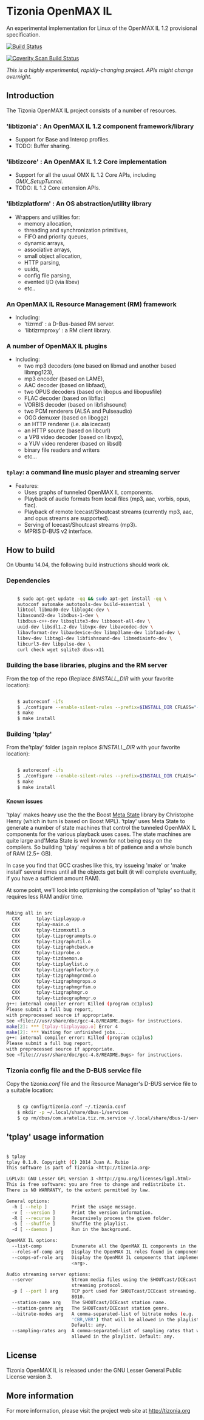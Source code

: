 # Tizonia OpenMAX IL #

An experimental implementation for Linux of the OpenMAX IL 1.2 provisional
specification.

[![Build Status](https://travis-ci.org/tizonia/tizonia-openmax-il.png)](https://travis-ci.org/tizonia/tizonia-openmax-il)

[![Coverity Scan Build Status](https://scan.coverity.com/projects/594/badge.svg)](https://scan.coverity.com/projects/594)

_This is a highly experimental, rapidly-changing project. APIs might change overnight._

## Introduction ##

The Tizonia OpenMAX IL project consists of a number of resources.

### 'libtizonia' : An OpenMAX IL 1.2 component framework/library ###

* Support for Base and Interop profiles.
* TODO: Buffer sharing.

### 'libtizcore' : An OpenMAX IL 1.2 Core implementation ###

* Support for all the usual OMX IL 1.2 Core APIs, including *OMX_SetupTunnel*.
* TODO: IL 1.2 Core extension APIs.

### 'libtizplatform' : An OS abstraction/utility library ###

* Wrappers and utilities for:
    * memory allocation,
    * threading and synchronization primitives,
    * FIFO and priority queues,
    * dynamic arrays,
    * associative arrays,
    * small object allocation,
    * HTTP parsing,
    * uuids,
    * config file parsing,
    * evented I/O (via libev)
    * etc..

### An OpenMAX IL Resource Management (RM) framework ###

* Including:
  * 'tizrmd' : a D-Bus-based RM server.
  * 'libtizrmproxy' : a RM client library.

### A number of OpenMAX IL plugins ###

* Including:
  * two mp3 decoders (one based on libmad and another based libmpg123),
  * mp3 encoder (based on LAME),
  * AAC decoder (based on libfaad),
  * two OPUS decoders (based on libopus and libopusfile)
  * FLAC decoder (based on libflac)
  * VORBIS decoder (based on libfishsound)
  * two PCM renderers (ALSA and Pulseaudio)
  * OGG demuxer (based on liboggz)
  * an HTTP renderer (i.e. ala icecast)
  * an HTTP source (based on libcurl)
  * a VP8 video decoder (based on libvpx),
  * a YUV video renderer (based on libsdl)
  * binary file readers and writers
  * etc...

### `tplay`: a command line music player and streaming server ###

* Features:
    * Uses graphs of tunneled OpenMAX IL components.
    * Playback of audio formats from local files (mp3, aac, vorbis, opus,
      flac).
    * Playback of remote Icecast/Shoutcast streams (currently mp3, aac, and
      opus streams are supported).
    * Serving of Icecast/Shoutcast streams (mp3).
    * MPRIS D-BUS v2 interface.

## How to build ##

On Ubuntu 14.04, the following build instructions should work ok.

### Dependencies ###

```bash

    $ sudo apt-get update -qq && sudo apt-get install -qq \
    autoconf automake autotools-dev build-essential \
    libtool libmad0-dev liblog4c-dev \
    libasound2-dev libdbus-1-dev \
    libdbus-c++-dev libsqlite3-dev libboost-all-dev \
    uuid-dev libsdl1.2-dev libvpx-dev libavcodec-dev \
    libavformat-dev libavdevice-dev libmp3lame-dev libfaad-dev \
    libev-dev libtag1-dev libfishsound-dev libmediainfo-dev \
    libcurl3-dev libpulse-dev \
    curl check wget sqlite3 dbus-x11

```

### Building the base libraries, plugins and the RM server ###

From the top of the repo (Replace *$INSTALL_DIR* with your favorite location):

```bash

    $ autoreconf -ifs
    $ ./configure --enable-silent-rules --prefix=$INSTALL_DIR CFLAGS="-O3 -DNDEBUG"
    $ make
    $ make install

```

### Building 'tplay' ###

From the'tplay' folder (again replace *$INSTALL_DIR* with your favorite location):

```bash

    $ autoreconf -ifs
    $ ./configure --enable-silent-rules --prefix=$INSTALL_DIR CFLAGS="-O3 -DNDEBUG"
    $ make
    $ make install

```

#### Known issues ####

'tplay' makes heavy use the the the Boost
[Meta State](http://www.boost.org/doc/libs/1_55_0/libs/msm/doc/HTML/index.html)
library by Christophe Henry (which in turn is based on Boost MPL). 'tplay' uses
Meta State to generate a number of state machines that control the tunneled
OpenMAX IL components for the various playback uses cases. The state machines
are quite large and'Meta State is well known for not being easy on the
compilers. So building 'tplay' requires a bit of patience and a whole bunch of
RAM (2.5+ GB).

In case you find that GCC crashes like this, try issueing 'make' or 'make
install' several times until all the objects get built (it will complete
eventually, if you have a sufficient amount RAM).

At some point, we'll look into optizmising the compilation of 'tplay' so that
it requires less RAM and/or time.

```bash

Making all in src
  CXX      tplay-tizplayapp.o
  CXX      tplay-main.o
  CXX      tplay-tizomxutil.o
  CXX      tplay-tizprogramopts.o
  CXX      tplay-tizgraphutil.o
  CXX      tplay-tizgraphcback.o
  CXX      tplay-tizprobe.o
  CXX      tplay-tizdaemon.o
  CXX      tplay-tizplaylist.o
  CXX      tplay-tizgraphfactory.o
  CXX      tplay-tizgraphmgrcmd.o
  CXX      tplay-tizgraphmgrops.o
  CXX      tplay-tizgraphmgrfsm.o
  CXX      tplay-tizgraphmgr.o
  CXX      tplay-tizdecgraphmgr.o
g++: internal compiler error: Killed (program cc1plus)
Please submit a full bug report,
with preprocessed source if appropriate.
See <file:///usr/share/doc/gcc-4.8/README.Bugs> for instructions.
make[2]: *** [tplay-tizplayapp.o] Error 4
make[2]: *** Waiting for unfinished jobs....
g++: internal compiler error: Killed (program cc1plus)
Please submit a full bug report,
with preprocessed source if appropriate.
See <file:///usr/share/doc/gcc-4.8/README.Bugs> for instructions.

```

### Tizonia config file and the D-BUS service file ###

Copy the *tizonia.conf* file and the Resource Manager's D-BUS service file to a
suitable location:

```bash

    $ cp config/tizonia.conf ~/.tizonia.conf
    $ mkdir -p ~/.local/share/dbus-1/services
    $ cp rm/dbus/com.aratelia.tiz.rm.service ~/.local/share/dbus-1/services

```

## 'tplay' usage information ##

```bash

$ tplay
tplay 0.1.0. Copyright (C) 2014 Juan A. Rubio
This software is part of Tizonia <http://tizonia.org>

LGPLv3: GNU Lesser GPL version 3 <http://gnu.org/licenses/lgpl.html>
This is free software: you are free to change and redistribute it.
There is NO WARRANTY, to the extent permitted by law.

General options:
  -h [ --help ]         Print the usage message.
  -v [ --version ]      Print the version information.
  -R [ --recurse ]      Recursively process the given folder.
  -S [ --shuffle ]      Shuffle the playlist.
  -d [ --daemon ]       Run in the background.

OpenMAX IL options:
  --list-comp           Enumerate all the OpenMAX IL components in the system.
  --roles-of-comp arg   Display the OpenMAX IL roles found in component <arg>.
  --comps-of-role arg   Display the OpenMAX IL components that implement role
                        <arg>.

Audio streaming server options:
  --server              Stream media files using the SHOUTcast/ICEcast
                        streaming protocol.
  -p [ --port ] arg     TCP port used for SHOUTcast/ICEcast streaming. Default:
                        8010.
  --station-name arg    The SHOUTcast/ICEcast station name.
  --station-genre arg   The SHOUTcast/ICEcast station genre.
  --bitrate-modes arg   A comma-separated-list of bitrate modes (e.g.
                        'CBR,VBR') that will be allowed in the playlist.
                        Default: any.
  --sampling-rates arg  A comma-separated-list of sampling rates that will be
                        allowed in the playlist. Default: any.
```

## License ##

Tizonia OpenMAX IL is released under the GNU Lesser General Public License
version 3.

## More information ##

For more information, please visit the project web site at http://tizonia.org
